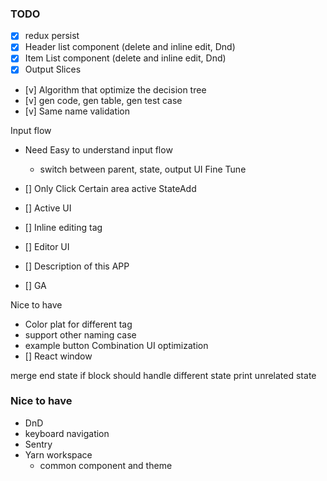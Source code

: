 ### TODO
- [x] redux persist
- [x] Header list component (delete and inline edit, Dnd)
- [x] Item List component (delete and inline edit, Dnd) 
- [x] Output Slices
- [v] Algorithm that optimize the decision tree
- [v] gen code, gen table, gen test case
- [v] Same name validation

Input flow
- Need Easy to understand input flow 
  - switch between parent, state, output
UI Fine Tune
- [] Only Click Certain area active StateAdd
- [] Active UI
- [] Inline editing tag
- [] Editor UI
- [] Description of this APP

- [] GA





Nice to have
- Color plat for different tag
- support other naming case
- example button
Combination UI optimization
- [] React window


merge end state
if block should handle different state
print unrelated state


### Nice to have
- DnD
- keyboard navigation
- Sentry
- Yarn workspace
  - common component and theme

